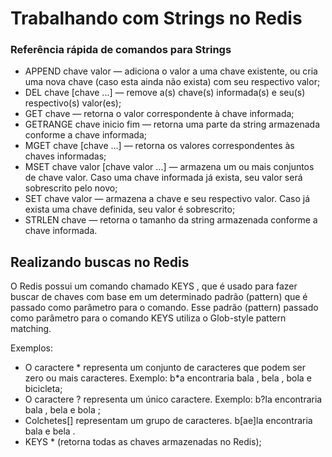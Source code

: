 # Trabalhando com Strings no Redis

### Referência rápida de comandos para Strings

- APPEND chave valor — adiciona o valor a uma chave existente, ou cria uma nova chave (caso esta ainda não exista) com seu respectivo valor;
- DEL chave [chave ...] — remove a(s) chave(s) informada(s) e seu(s) respectivo(s) valor(es);
- GET chave — retorna o valor correspondente à chave informada;
- GETRANGE chave inicio fim — retorna uma parte da string armazenada conforme a chave informada;
- MGET chave [chave ...] — retorna os valores correspondentes às chaves informadas;
- MSET chave valor [chave valor ...] — armazena um ou mais conjuntos de chave valor. Caso uma chave informada já exista, seu valor será sobrescrito pelo novo;
- SET chave valor — armazena a chave e seu respectivo valor. Caso já exista uma chave definida, seu valor é sobrescrito;
- STRLEN chave — retorna o tamanho da string armazenada conforme a chave informada.

## Realizando buscas no Redis

O Redis possui um comando chamado KEYS , que é usado para fazer buscar de chaves com base em um determinado padrão (pattern) que é
passado como parâmetro para o comando. Esse padrão (pattern) passado como 
parâmetro para o comando KEYS utiliza o Glob-style pattern matching.

Exemplos:

- O caractere * representa um conjunto de caracteres que podem ser zero ou mais caracteres. Exemplo: b*a encontraria bala , bela , bola e bicicleta;
- O caractere ? representa um único caractere. Exemplo: b?la encontraria bala , bela e bola ;
- Colchetes[] representam um grupo de caracteres. b[ae]la encontraria bala e bela .
- KEYS * (retorna todas as chaves armazenadas no Redis);

